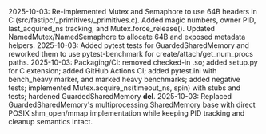 2025-10-03: Re-implemented Mutex and Semaphore to use 64B headers in C (src/fastipc/_primitives/_primitives.c). Added magic numbers, owner PID, last_acquired_ns tracking, and Mutex.force_release(). Updated NamedMutex/NamedSemaphore to allocate 64B and exposed metadata helpers.
2025-10-03: Added pytest tests for GuardedSharedMemory and reworked them to use pytest-benchmark for create/attach/get_num_procs paths.
2025-10-03: Packaging/CI: removed checked-in .so; added setup.py for C extension; added GitHub Actions CI; added pytest.ini with bench_heavy marker, and marked heavy benchmarks; added negative tests; implemented Mutex.acquire_ns(timeout_ns, spin) with stubs and tests; hardened GuardedSharedMemory __del__.
2025-10-03: Replaced GuardedSharedMemory's multiprocessing.SharedMemory base with direct POSIX shm_open/mmap implementation while keeping PID tracking and cleanup semantics intact.
